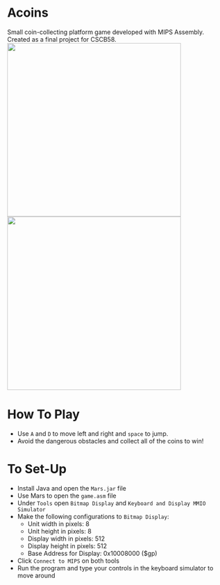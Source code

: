 # Acoins
Small coin-collecting platform game developed with MIPS Assembly. Created as a final project for CSCB58.
<img src="https://github.com/eunniie/Acoins/assets/114002081/95ef2682-50c2-461f-bec4-9dc3ff9f7452" width="400"/><img src="https://github.com/eunniie/Acoins/assets/114002081/f55381f7-5cd3-4afc-ba16-28033fbe7f2d" width="400"/>

# How To Play
- Use `A` and `D` to move left and right and `space` to jump.
- Avoid the dangerous obstacles and collect all of the coins to win!

# To Set-Up
- Install Java and open the `Mars.jar` file 
- Use Mars to open the `game.asm` file
- Under `Tools` open `Bitmap Display` and `Keyboard and Display MMIO Simulator`
- Make the following configurations to `Bitmap Display`:
  - Unit width in pixels: 8 
  - Unit height in pixels: 8 
  - Display width in pixels: 512 
  - Display height in pixels: 512 
  - Base Address for Display: 0x10008000 ($gp)
- Click `Connect to MIPS` on both tools
- Run the program and type your controls in the keyboard simulator to move around


